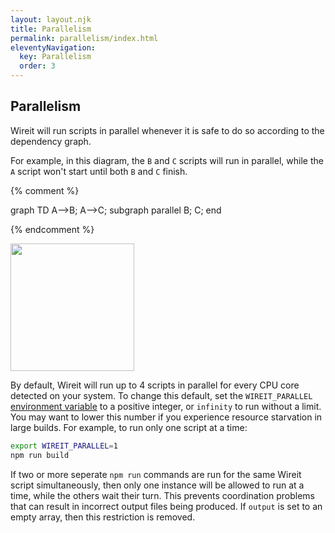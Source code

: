 ```yaml
---
layout: layout.njk
title: Parallelism
permalink: parallelism/index.html
eleventyNavigation:
  key: Parallelism
  order: 3
---
```


## Parallelism

Wireit will run scripts in parallel whenever it is safe to do so according to
the dependency graph.

For example, in this diagram, the `B` and `C` scripts will run in parallel,
while the `A` script won't start until both `B` and `C` finish.

{% comment %}

<!-- The diagram below was generated at https://mermaid.live/
     and manually edited to follow prefers-color-scheme. -->
<!-- prettier-ignore-start -->
graph TD
  A-->B;
  A-->C;
  subgraph parallel
    B;
    C;
  end
<!-- prettier-ignore-end -->

{% endcomment %}

<img src ="/images/parallel-diagram.svg" height="204" width="198">

By default, Wireit will run up to 4 scripts in parallel for every CPU core
detected on your system. To change this default, set the `WIREIT_PARALLEL`
[environment variable](/reference/#environment-variables) to a positive integer, or
`infinity` to run without a limit. You may want to lower this number if you
experience resource starvation in large builds. For example, to run only one
script at a time:

```bash
export WIREIT_PARALLEL=1
npm run build
```

If two or more seperate `npm run` commands are run for the same Wireit script
simultaneously, then only one instance will be allowed to run at a time, while
the others wait their turn. This prevents coordination problems that can result
in incorrect output files being produced. If `output` is set to an empty array,
then this restriction is removed.
